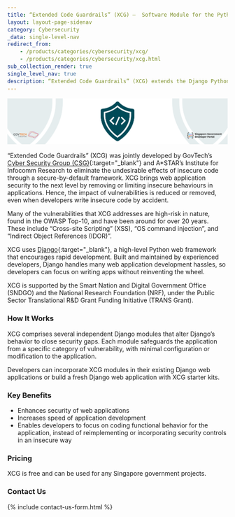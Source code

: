 ```yaml
---
title: “Extended Code Guardrails” (XCG) –  Software Module for the Python Django Framework that Enhances Web Application Security
layout: layout-page-sidenav
category: Cybersecurity
_data: single-level-nav
redirect_from:
    - /products/categories/cybersecurity/xcg/
    - /products/categories/cybersecurity/xcg.html
sub_collection_render: true
single_level_nav: true
description: “Extended Code Guardrails” (XCG) extends the Django Python web framework to neutralise vulnerabilities and remove the attack surfaces of web applications.
---
```


![“Extended Code Guardrails”(XCG) header banner](/assets/img/XCG-HeaderBanner-v2.png)

“Extended Code Guardrails” (XCG) was jointly developed by GovTech’s [Cyber Security Group (CSG)](https://www.tech.gov.sg/cyber-security-group){:target="_blank"} and A*STAR’s Institute for Infocomm Research to eliminate the undesirable effects of insecure code through a secure-by-default framework. XCG brings web application security to the next level by removing or limiting insecure behaviours in applications. Hence, the impact of vulnerabilities is reduced or removed, even when developers write insecure code by accident.

Many of the vulnerabilities that XCG addresses are high-risk in nature, found in the OWASP Top-10, and have been around for over 20 years. These include “Cross-site Scripting” (XSS), “OS command injection”, and “Indirect Object References (IDOR)”.

XCG uses [Django](https://djangoproject.com){:target="_blank"}, a high-level Python web framework that encourages rapid development. Built and maintained by experienced developers, Django handles many web application development hassles, so developers can focus on writing apps without reinventing the wheel.

XCG is supported by the Smart Nation and Digital Government Office (SNDGO) and the National Research Foundation (NRF), under the Public Sector Translational R&D Grant Funding Initiative (TRANS Grant).

### How It Works

XCG comprises several independent Django modules that alter Django’s behavior to close security gaps. Each module safeguards the application from a specific category of vulnerability, with minimal configuration or modification to the application.

Developers can incorporate XCG modules in their existing Django web applications or build a fresh Django web application with XCG starter kits.

### Key Benefits

- Enhances security of web applications
- Increases speed of application development
- Enables developers to focus on coding functional behavior for the application, instead of reimplementing or incorporating security controls in an insecure way

### Pricing

XCG is free and can be used for any Singapore government projects.

### Contact Us

{% include contact-us-form.html %}
